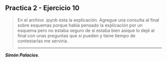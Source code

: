 ## Practica 2 - Ejercicio 10

> En el archivo .ipynb esta la explicación.
> Agregue una consulta al final sobre esquemas porque había pensado la explicación por un esquema pero no estaba seguro de si estaba bien asique lo dejé al final con unas preguntas que si pueden y tiene tiempo de contestarlas me serviría.
> ***************
***Simón Palacios***.
